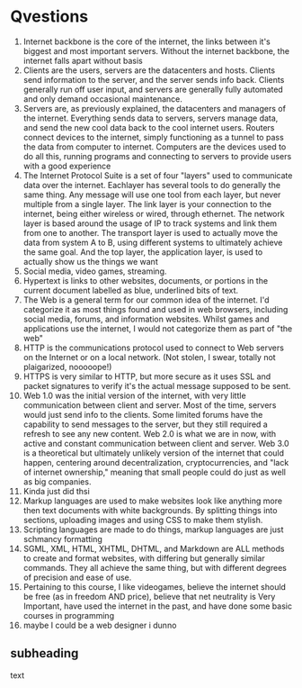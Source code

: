 # Qvestions

1. Internet backbone is the core of the internet, the links between it's biggest and most important servers. Without the internet backbone, the internet falls apart without basis
2. Clients are the users, servers are the datacenters and hosts. Clients send information to the server, and the server sends info back. Clients generally run off user input, and servers are generally fully automated and only demand occasional maintenance.
3. Servers are, as previously explained, the datacenters and managers of the internet. Everything sends data to servers, servers manage data, and send the new cool data back to the cool internet users. Routers connect devices to the internet, simply functioning as a tunnel to pass the data from computer to internet. Computers are the devices used to do all this, running programs and connecting to servers to provide users with a good experience
4. The Internet Protocol Suite is a set of four "layers" used to communicate data over the internet. Eachlayer has several tools to do generally the same thing. Any message will use one tool from each layer, but never multiple from a single layer. The link layer is your connection to the internet, being either wireless or wired, through ethernet. The network layer is based around the usage of IP to track systems and link them from one to another. The transport layer is used to actually move the data from system A to B, using different systems to ultimately achieve the same goal. And the top layer, the application layer, is used to actually show us the things we want
5. Social media, video games, streaming. 
6. Hypertext is links to other websites, documents, or portions in the current document labelled as blue, underlined bits of text.
7. The Web is a general term for our common idea of the internet. I'd categorize it as most things found and used in web browsers, including social media, forums, and information websites. Whilst games and applications use the internet, I would not categorize them as part of "the web"
8. HTTP is the communications protocol used to connect to Web servers on the Internet or on a local network. (Not stolen, I swear, totally not plaigarized, nooooope!)
9. HTTPS is very similar to HTTP, but more secure as it uses SSL and packet signatures to verify it's the actual message supposed to be sent.
10. Web 1.0 was the initial version of the internet, with very little communication between client and server. Most of the time, servers would just send info to the clients. Some limited forums have the capability to send messages to the server, but they still required a refresh to see any new content. Web 2.0 is what we are in now, with active and constant communication between client and server. Web 3.0 is a theoretical but ultimately unlikely version of the internet that could happen, centering around decentralization, cryptocurrencies, and "lack of internet ownership," meaning that small people could do just as well as big companies.
11. Kinda just did thsi
12. Markup languages are used to make websites look like anything more then text documents with white backgrounds. By splitting things into sections, uploading images and using CSS to make them stylish.
13. Scripting languages are made to do things, markup languages are just schmancy formatting
14. SGML, XML, HTML, XHTML, DHTML, and Markdown are ALL methods to create and format websites, with differing but generally similar commands. They all achieve the same thing, but with different degrees of precision and ease of use.
15. Pertaining to this course, I like videogames, believe the internet should be free (as in freedom AND price), believe that net neutrality is Very Important, have used the internet in the past, and have done some basic courses in programming
16. maybe I could be a web designer i dunno



## subheading

text